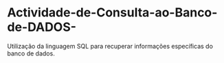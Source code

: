 # Actividade-de-Consulta-ao-Banco-de-DADOS-
Utilização da linguagem SQL para recuperar informações específicas do banco de dados.
